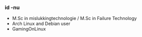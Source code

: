 ### id -nu

* M.Sc in mislukkingtechnologie / M.Sc in Failure Technology
* Arch Linux and Debian user
* GamingOnLinux

<!--
**konnpaku-youmu/konnpaku-youmu** is a ✨ _special_ ✨ repository because its `README.md` (this file) appears on your GitHub profile.

Here are some ideas to get you started:

- 🔭 I’m currently working on ...
- 🌱 I’m currently learning ...
- 👯 I’m looking to collaborate on ...
- 🤔 I’m looking for help with ...
- 💬 Ask me about ...
- 📫 How to reach me: ...
- 😄 Pronouns: ...
- ⚡ Fun fact: ...
-->
